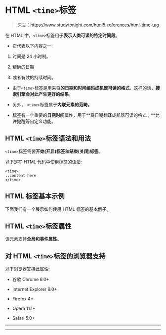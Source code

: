 # HTML `<time>`标签

> 原文：<https://www.studytonight.com/html5-references/html-time-tag>

在 HTML 中，`<time>`标签用于**表示人类可读的特定时间段**。

*   它代表以下内容之一:

1.  时间是 24 小时制。

2.  精确的日期

3.  或者有效的持续时间。

*   由于`<time>`标签是用来将**的日期和时间编码成机器可读的格式**，这样的话，**搜索引擎会对此产生更好的结果**。

*   另外， `<time>`标签属于**内联元素的范畴。**

*   <time>标签有一个重要的**日期时间**属性，用于**将日期翻译成机器可读的格式；**允许提醒等自定义功能。</time>

## HTML `<time>`标签语法和用法

`<time>`标签需要**开始(开启)标签**和**结束(关闭)标签**。

以下是在 HTML 代码中使用<time>标签的语法:</time>

```
<time>
..content here
</time>
```

## HTML <time>标签基本示例</time>

下面我们有一个展示如何使用 HTML <time>标签的基本例子。</time>

## HTML `<time>`标签属性

该元素支持**全局和事件属性**。

## 对 HTML `<time>`标签的浏览器支持

以下浏览器支持此属性:

*   谷歌 Chrome 6.0+

*   Internet Explorer 9.0+

*   Firefox 4+

*   Opera 11.1+

*   Safari 5.0+

* * *

* * *